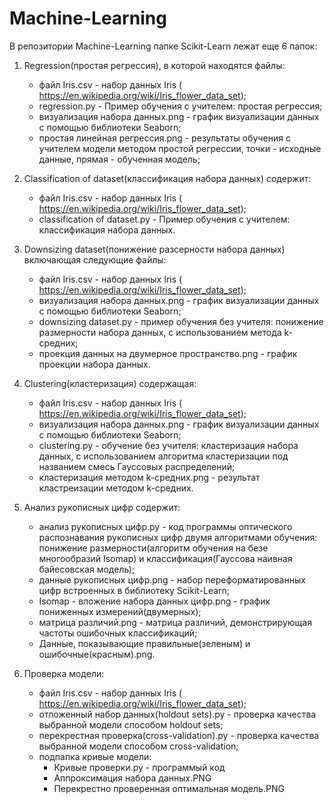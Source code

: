 # Machine-Learning
В репозитории Machine-Learning папке Scikit-Learn лежат еще 6 папок:
1. Regression(простая регрессия), в которой находятся файлы:
   - файл Iris.csv - набор данных Iris (​https://en.wikipedia.org/wiki/Iris_flower_data_set);
   - regression.py - Пример обучения с учителем: простая регрессия;
   - визуализация набора данных.png - график визуализации данных с помощью библиотеки Seaborn;
   - простая линейная регрессия.png - результаты обучения с учителем модели методом простой регрессии, точки - исходные данные, прямая - обученная модель;
   
2. Classification of dataset(классификация набора данных) содержит:
   - файл Iris.csv - набор данных Iris (​https://en.wikipedia.org/wiki/Iris_flower_data_set);
   - classification of dataset.py - Пример обучения с учителем: классификация набора данных.

3. Downsizing dataset(понижение разсерности набора данных) включающая следующие файлы:
   - файл Iris.csv - набор данных Iris (​https://en.wikipedia.org/wiki/Iris_flower_data_set);
   - визуализация набора данных.png - график визуализации данных с помощью библиотеки Seaborn;
   - downsizing dataset.py - пример обучения без учителя: понижение размерности набора данных, с использованием метода k-средних;
   - проекция данных на двумерное пространство.png - график проекции набора данных.

4. Clustering(кластеризация) содержащая:
   - файл Iris.csv - набор данных Iris (​https://en.wikipedia.org/wiki/Iris_flower_data_set);
   - визуализация набора данных.png - график визуализации данных с помощью библиотеки Seaborn;
   - clustering.py - обучение без учителя: кластеризация набора данных, с использованием алгоритма кластеризации под названием смесь Гауссовых распределений;
   - кластеризация методом k-средних.png - результат кластреизации методом k-средних.
   
5. Анализ рукописных цифр содержит:
   - анализ рукописных цифр.py - код программы оптического распознавания рукописных цифр двумя алгоритмами обучения: понижение размерности(алгоритм обучения на безе многообразий Isomap) и классификация(Гауссова наивная байесовская модель);
   - данные рукописных цифр.png - набор переформатированных цифр встроенных в библиотеку Scikit-Learn;
   - Isomap - вложение набора данных цифр.png - график пониженных измерений(двумерных);
   - матрица различий.png - матрица различий, демонстрирующая частоты ошибочных классификаций;
   - Данные, показывающие правильные(зеленым) и ошибочные(красным).png.
   
6. Проверка модели:
   - файл Iris.csv - набор данных Iris (​https://en.wikipedia.org/wiki/Iris_flower_data_set);
   - отложенный набор данных(holdout sets).py - проверка качества выбранной модели способом holdout sets; 
   - перекрестная проверка(cross-validation).py - проверка качества выбранной модели способом cross-validation;
   - подпапка кривые модели:
      - Кривые проверки.py - программый код
      - Аппроксимация набора данных.PNG
	  - Перекрестно проверенная оптимальная модель.PNG

   

